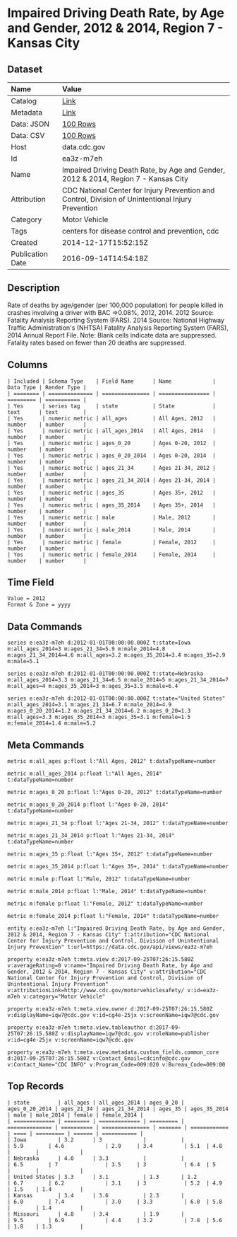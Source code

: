 # Impaired Driving Death Rate, by Age and Gender, 2012 & 2014, Region 7 - Kansas City

## Dataset

| Name | Value |
| :--- | :---- |
| Catalog | [Link](https://catalog.data.gov/dataset/impaired-driving-death-rate-by-age-and-gender-2012-region-7-kansas-city) |
| Metadata | [Link](https://data.cdc.gov/api/views/ea3z-m7eh) |
| Data: JSON | [100 Rows](https://data.cdc.gov/api/views/ea3z-m7eh/rows.json?max_rows=100) |
| Data: CSV | [100 Rows](https://data.cdc.gov/api/views/ea3z-m7eh/rows.csv?max_rows=100) |
| Host | data.cdc.gov |
| Id | ea3z-m7eh |
| Name | Impaired Driving Death Rate, by Age and Gender, 2012 & 2014, Region 7 - Kansas City |
| Attribution | CDC National Center for Injury Prevention and Control, Division of Unintentional Injury Prevention |
| Category | Motor Vehicle |
| Tags | centers for disease control and prevention, cdc |
| Created | 2014-12-17T15:52:15Z |
| Publication Date | 2016-09-14T14:54:18Z |

## Description

Rate of deaths by age/gender (per 100,000 population) for people killed in crashes involving a driver with BAC =>0.08%, 2012, 2014. 2012 Source: Fatality Analysis Reporting System (FARS). 2014 Source: National Highway Traffic Administration's (NHTSA) Fatality Analysis Reporting System (FARS), 2014 Annual Report File. Note: Blank cells indicate data are suppressed. Fatality rates based on fewer than 20 deaths are suppressed.

## Columns

```ls
| Included | Schema Type    | Field Name      | Name             | Data Type | Render Type |
| ======== | ============== | =============== | ================ | ========= | =========== |
| Yes      | series tag     | state           | State            | text      | text        |
| Yes      | numeric metric | all_ages        | All Ages, 2012   | number    | number      |
| Yes      | numeric metric | all_ages_2014   | All Ages, 2014   | number    | number      |
| Yes      | numeric metric | ages_0_20       | Ages 0-20, 2012  | number    | number      |
| Yes      | numeric metric | ages_0_20_2014  | Ages 0-20, 2014  | number    | number      |
| Yes      | numeric metric | ages_21_34      | Ages 21-34, 2012 | number    | number      |
| Yes      | numeric metric | ages_21_34_2014 | Ages 21-34, 2014 | number    | number      |
| Yes      | numeric metric | ages_35         | Ages 35+, 2012   | number    | number      |
| Yes      | numeric metric | ages_35_2014    | Ages 35+, 2014   | number    | number      |
| Yes      | numeric metric | male            | Male, 2012       | number    | number      |
| Yes      | numeric metric | male_2014       | Male, 2014       | number    | number      |
| Yes      | numeric metric | female          | Female, 2012     | number    | number      |
| Yes      | numeric metric | female_2014     | Female, 2014     | number    | number      |
```

## Time Field

```ls
Value = 2012
Format & Zone = yyyy
```

## Data Commands

```ls
series e:ea3z-m7eh d:2012-01-01T00:00:00.000Z t:state=Iowa m:all_ages_2014=3 m:ages_21_34=5.9 m:male_2014=4.8 m:ages_21_34_2014=4.6 m:all_ages=3.2 m:ages_35_2014=3.4 m:ages_35=2.9 m:male=5.1

series e:ea3z-m7eh d:2012-01-01T00:00:00.000Z t:state=Nebraska m:all_ages_2014=3.3 m:ages_21_34=6.5 m:male_2014=5 m:ages_21_34_2014=7 m:all_ages=4 m:ages_35_2014=3 m:ages_35=3.5 m:male=6.4

series e:ea3z-m7eh d:2012-01-01T00:00:00.000Z t:state="United States" m:all_ages_2014=3.1 m:ages_21_34=6.7 m:male_2014=4.9 m:ages_0_20_2014=1.2 m:ages_21_34_2014=6.2 m:ages_0_20=1.3 m:all_ages=3.3 m:ages_35_2014=3 m:ages_35=3.1 m:female=1.5 m:female_2014=1.4 m:male=5.2
```

## Meta Commands

```ls
metric m:all_ages p:float l:"All Ages, 2012" t:dataTypeName=number

metric m:all_ages_2014 p:float l:"All Ages, 2014" t:dataTypeName=number

metric m:ages_0_20 p:float l:"Ages 0-20, 2012" t:dataTypeName=number

metric m:ages_0_20_2014 p:float l:"Ages 0-20, 2014" t:dataTypeName=number

metric m:ages_21_34 p:float l:"Ages 21-34, 2012" t:dataTypeName=number

metric m:ages_21_34_2014 p:float l:"Ages 21-34, 2014" t:dataTypeName=number

metric m:ages_35 p:float l:"Ages 35+, 2012" t:dataTypeName=number

metric m:ages_35_2014 p:float l:"Ages 35+, 2014" t:dataTypeName=number

metric m:male p:float l:"Male, 2012" t:dataTypeName=number

metric m:male_2014 p:float l:"Male, 2014" t:dataTypeName=number

metric m:female p:float l:"Female, 2012" t:dataTypeName=number

metric m:female_2014 p:float l:"Female, 2014" t:dataTypeName=number

entity e:ea3z-m7eh l:"Impaired Driving Death Rate, by Age and Gender, 2012 & 2014, Region 7 - Kansas City" t:attribution="CDC National Center for Injury Prevention and Control, Division of Unintentional Injury Prevention" t:url=https://data.cdc.gov/api/views/ea3z-m7eh

property e:ea3z-m7eh t:meta.view d:2017-09-25T07:26:15.580Z v:averageRating=0 v:name="Impaired Driving Death Rate, by Age and Gender, 2012 & 2014, Region 7 - Kansas City" v:attribution="CDC National Center for Injury Prevention and Control, Division of Unintentional Injury Prevention" v:attributionLink=http://www.cdc.gov/motorvehiclesafety/ v:id=ea3z-m7eh v:category="Motor Vehicle"

property e:ea3z-m7eh t:meta.view.owner d:2017-09-25T07:26:15.580Z v:displayName=iqw7@cdc.gov v:id=cg4e-25jx v:screenName=iqw7@cdc.gov

property e:ea3z-m7eh t:meta.view.tableauthor d:2017-09-25T07:26:15.580Z v:displayName=iqw7@cdc.gov v:roleName=publisher v:id=cg4e-25jx v:screenName=iqw7@cdc.gov

property e:ea3z-m7eh t:meta.view.metadata.custom_fields.common_core d:2017-09-25T07:26:15.580Z v:Contact_Email=cdcinfo@cdc.gov v:Contact_Name="CDC INFO" v:Program_Code=009:020 v:Bureau_Code=009:00
```

## Top Records

```ls
| state         | all_ages | all_ages_2014 | ages_0_20 | ages_0_20_2014 | ages_21_34 | ages_21_34_2014 | ages_35 | ages_35_2014 | male | male_2014 | female | female_2014 | 
| ============= | ======== | ============= | ========= | ============== | ========== | =============== | ======= | ============ | ==== | ========= | ====== | =========== | 
| Iowa          | 3.2      | 3             |           |                | 5.9        | 4.6             | 2.9     | 3.4          | 5.1  | 4.8       |        |             | 
| Nebraska      | 4.0      | 3.3           |           |                | 6.5        | 7               | 3.5     | 3            | 6.4  | 5         |        |             | 
| United States | 3.3      | 3.1           | 1.3       | 1.2            | 6.7        | 6.2             | 3.1     | 3            | 5.2  | 4.9       | 1.5    | 1.4         | 
| Kansas        | 3.4      | 3.6           | 2.3       |                | 6.0        | 7.4             | 3.0     | 3.3          | 6.0  | 5.8       |        | 1.4         | 
| Missouri      | 4.8      | 3.4           | 1.9       |                | 9.5        | 6.9             | 4.4     | 3.2          | 7.8  | 5.6       | 1.8    | 1.3         | 
```
